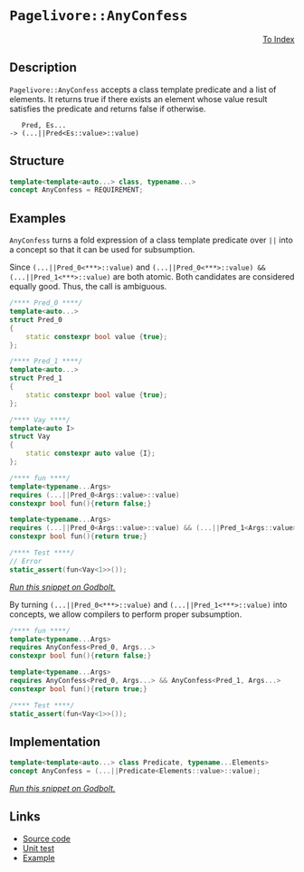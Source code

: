 <!-- Copyright 2024 Feng Mofan
SPDX-License-Identifier: Apache-2.0 -->

# `Pagelivore::AnyConfess`

<p style='text-align: right;'><a href="../../concepts.md#pagelivore-any-confess">To Index</a></p>

## Description

`Pagelivore::AnyConfess` accepts a class template predicate and a list of elements.
It returns true if there exists an element whose value result satisfies the predicate and returns false if otherwise.

<pre><code>   Pred, Es...
-> (...||Pred&lt;Es::value&gt;::value)</code></pre>

## Structure

```C++
template<template<auto...> class, typename...>
concept AnyConfess = REQUIREMENT;
```

## Examples

`AnyConfess` turns a fold expression of a class template predicate over `||` into a concept so that it can be used for subsumption.

Since `(...||Pred_0<***>::value)` and `(...||Pred_0<***>::value) && (...||Pred_1<***>::value)` are both atomic.
Both candidates are considered equally good.
Thus, the call is ambiguous.

```C++
/**** Pred_0 ****/
template<auto...>
struct Pred_0
{
    static constexpr bool value {true};
};

/**** Pred_1 ****/
template<auto...>
struct Pred_1
{
    static constexpr bool value {true};
};

/**** Vay ****/
template<auto I>
struct Vay
{
    static constexpr auto value {I};
};

/**** fun ****/
template<typename...Args>
requires (...||Pred_0<Args::value>::value)
constexpr bool fun(){return false;}

template<typename...Args>
requires (...||Pred_0<Args::value>::value) && (...||Pred_1<Args::value>::value)
constexpr bool fun(){return true;}

/**** Test ****/
// Error
static_assert(fun<Vay<1>>());
```

[*Run this snippet on Godbolt.*](https://godbolt.org/#z:OYLghAFBqd5QCxAYwPYBMCmBRdBLAF1QCcAaPECAMzwBtMA7AQwFtMQByARg9KtQYEAysib0QXACx8BBAKoBnTAAUAHpwAMvAFYTStJg1DIApACYAQuYukl9ZATwDKjdAGFUtAK4sGIAMwapK4AMngMmAByPgBGmMQB/qQADqgKhE4MHt6%2BAUGp6Y4CYRHRLHEJ/kl2mA6ZQgRMxATZPn6Btpj2RQwNTQQlUbHxibaNza25HQrjA%2BFD5SNVAJS2qF7EyOwcAPQAVAd7ANTKxJjoAPoaR4d7OyYaAIIEmCzJBi8m/m5MXkQAdICvtgHo8ZsQvA4TmdLhpQSYAOxWJ5HVFHGZMRzII5oBgzTCqZLEI4xVCeI4ANzEXkwR0RFgIEMwiIAIl9kY9Wez4U99odoecLlwbod7k8Xm8Pszvr8AUD/CCnuDIQQBZcuPCkaC0ejGlicQJ8YTiaTyVTvLT6YyaVz/BzbfbebcjgA1JgATxFBzFz1e70x0p%2Bf1QRwAksDQcqoW73ZqOTqMfrcUaiUdZSHzTS6Ujwwi2XbNfnHY8%2BQcjlQvAwvXdQRL/Z9vgR3clGKxMID/o9iMAFBGnmcAI5ePBnBRHCAdxFuKenQVw75dnsgECZ6XYZer5ag5MvY0ksm0cuViBbpFnAgbKtUMRKbl5nm%2ByUBr5uJst5hsDuL3sK0GD4ejuOk4ItOIGzrCL7fhu1JrtBFrLHSZgAGzmEhQFAiBM4wkKkHdgocE2gqBGYFuTw7gSqamoeFYMCe9LnpeRzWtKVj3k8oKlscAAqmAzNWPo7DsRzYMQxAkJGep4MgFxMAoSjNNQlYvjGL4ar%2BConludocKstCcAArLwfgcFopCoJw06WNY6LrJslpmP4PCkAQmg6asADWID6Uh/wABxIVI%2BkIkhkgAJz%2BMFDn6Jwki8CwEgaEExmmeZHC8PhQQuSZOmkHAsAwIgIDrAQyR/OQlBoG8dDxJEbacKo/kALQhUcwDINiUj/GYvDnIQJB4Ogej8IIIhiOwUgyIIigqOo2WkLoXCkAA7sQTDJJwPC6QZRmuWZnAAPJ/KVqqoFQRwNUhzWSK17VHJ1Zjjh4VX0MS5iOcsvBZVoqwQEglXJNVZAUBA/2AyAwBSGYfB0C8xD4RAMS7TE4RNO6G28MjzDEO6%2B0xNotRZU5lVsII%2B0MLQaNzVgMReMAPy0LQ%2BHcLwWAsIYwDiFTI4E3gFK8btBK1H82xOeELx6XNtB4DEq3Yx4WC7YyeDxczpB88QpJKCyrzs1LRiuasVAGD2Lp4JgS37e%2B6OTcIojiBNw3yEoai7Qt%2Bjsyg1jWPo0v4ZAqyoMkPRM41MzoF8LKmFZlhmCl6vEAN/P%2B503SZC4DDuJ4bR6KE8xlBUegFBkAiTH4i1Fz0gz5yMi01HUAh9BMWe5LXXQ8w3sxV8MCS17Mpd6BizRd4sPerAotlbBIW0cIZpDJbwqXnU1LVtR1khdeOuB9a9DlcB9zkG6sCCYEwWAJCepCeZI/j/OFCKSBokhmJISGJd5oXRRwsWkPF/hmP8/gkIIl8v4Xy%2Bl9JcAiqFXyc9dqpXSiATKBtcoFV%2BkVI6ZVgagxerVNg9Vl7XWQAYIwd1Qr/C4P8UyvUiAJ0GotR2o17bSEdtNF2c1dBQxWmtdG09Z7zz2hwQ6JU/hHFOkvS6LUiHs1IeQyhj1UDPXiIhP%2B%2B8vo5TQdg%2BI5UQYKIBi9FAxCIahS4EEGgtBYbw0RnNTGqNrY2OxrjfGDhrbE0YAQMmFNdrU1pvTRm1tWa622KZfAZw6h8yZlQ1QQsXjWzFl0XaUsZao3lkEz6CcVZOXVprTA2s2ZGD1qAbKhtjYKFNubS2jBrYMLtuNZhshWGzVMhw92%2Bso5WEsD7GIfsL6B2DpwUOBBw7%2BEjl7GOcd4i0KThfOuPR06ZxyGXYIGdh4F3LmkYuWRm6LIrpkFZNcU7t16H3LZA8271yOf0PZPcxj9H7r3S5edu5TzWBsSee9P58LgZwcRV0cSGJkRQ64EAt40OUXvT6h9SDH1PiMC%2BnkTFBAlt/X%2B%2Bl/hhX0qFMwmLkK%2BUgSFWBc14G2EQQfIpKD4BoOKsdbRmjiC4O2E0FgLUWAKApNiCkXAyFShmD1fANCBpDVkIw2pNsGmuwCMtVa61ma8J2oSg6GCTpnVUMy1l7LOX/G5aqCAT09FKLev4VRyCNG6MBjS01%2Bi2XJGSBcDloULhaouCq5hMN4iWKRijbGdjPU4zxgTFxCiSbuPJpTYJmAaZ0zEH41WAT8mpNICEnm4SBZROQMLWJgh4mS2lrLd0KTFbpOtlktIOSdb5PCIU76fASllItlbVW1SxoSDqVNZ2jSdASsMZ7aONhEndIDkHTITMdhh27e0iwscF7x0Tv2g55y5l3KWegK5hd1k9EXTs4ojyR6nNTh3W5JzW57ouUPbdqyblNwWQPTuZ6a5jwnuNWVBKUrfOdUcFlbLKQaq1ZvPlJAwVGqKUfE%2BZ9KDT2RQEf%2BeKHJmFg1wXyGgkIYufQvTgCCkFAcviAa%2B5DQH6Sfv4fSiGHLBU/v4OVL60qku%2BtPbqKGBEQsw%2BrdIzhJBAA)

By turning `(...||Pred_0<***>::value)` and `(...||Pred_1<***>::value)` into concepts, we allow compilers to perform proper subsumption.

```C++
/**** fun ****/
template<typename...Args>
requires AnyConfess<Pred_0, Args...>
constexpr bool fun(){return false;}

template<typename...Args>
requires AnyConfess<Pred_0, Args...> && AnyConfess<Pred_1, Args...>
constexpr bool fun(){return true;}

/**** Test ****/
static_assert(fun<Vay<1>>());
```

## Implementation

```C++
template<template<auto...> class Predicate, typename...Elements>
concept AnyConfess = (...||Predicate<Elements::value>::value);
```

[*Run this snippet on Godbolt.*](https://godbolt.org/#z:OYLghAFBqd5QCxAYwPYBMCmBRdBLAF1QCcAaPECAMzwBtMA7AQwFtMQByARg9KtQYEAysib0QXACx8BBAKoBnTAAUAHpwAMvAFYTStJg1DIApACYAQuYukl9ZATwDKjdAGFUtAK4sGIAMwapK4AMngMmAByPgBGmMQgkv6kAA6oCoRODB7evgFBaRmOAmER0SxxCUm2mPbFDEIETMQEOT5%2BgTV1WY3NBKVRsfGJyQpNLW15nWN9A%2BWVIwCUtqhexMjsHAD0AFR7%2BweHR/tbJhoAgrv7ANQAkiwp9GyCTPXXB6cXV8c/x5/nZ3OBEwDwMwJM/jcwNBr0wELcTC8RAAdKiIdhrsgDAoFNdlMRMPhRMDSNcCABPFKMViYVHI7BPRgEBTowFoBgbFIEa7nBjkjwMKiYHHXCEAEWuEDpJgA7G5ZW58YS8MS4ZCGSCmQoQCAAG5iLxq7A6/XeTCLCFWC6A76/E42g7XAAqwuZ73tXzth3%2BDpuSvQAH0NO69v9oY9YfDESi0f5sICxsQvA48QTAxpAbKredrrnrjNHMhMQIxphVCliNcYqhPNdTYbRTKLAQk3CZWLLZn253rZ6/WmA1wQzswyCI%2BDIdHUNK4wmW8nuf7B13s3n801C8WGKXy5Xq7X65hG83W7KO/5s2eewC%2B3trgA1Jjk4ejmEThFI1B3VkXRMLh9PiugJrgWKpbjuFbXFOdYGkeWa3FeF5duel63js1xUF4DAvoC4ZgmqUKUtSbB0ucxDACys4XASACOXh4ASuK8vyAhCji8JLkEPLkQoM7xhc7IQXuNa0BhWEQBaTYEgQazYVQYhKJ23a9kCY74fCFJUswJGomRFE/mRmB0Qxwo8nyApsZRioDlxem8bGGLmAAbM5ZksYKwpWUuXCknZfFsiWwK7lWIliQwElZtJslkqeSHKTelyOi6Yw4b%2BG4qgGTA4vEBDUFh8KPuS8JcKycYSRaF4cMstCcAArLwfgcFopCoJw8qWNY%2BarOscFmP4PCkAQmhVcsADWIC1U5yIABxOVItUyk5kgAJz%2BItfX6Jwki8CwEgaEEjXNa1HC8NqQRDU1VWkHAsAwIgICrAQKRIuQlBoA8dDxJENKcKos0ALRLdcwDIEWUjImYvDKkQxB4Ogej8IIIhiOwUgyIIigqOol2kLoPkAO7EEwKScDw1V1Q1w0tZwADySLPdyqBUNcf1OYDkjA6D1zg2YkoeB99CVuY/WLLwF1aMsEBIO9KSfWQFAQDLcsgMAUhmHwdDAsQ2oQDEVMxOEzTkqTvAG8wxDkjTMTaJgDgm6Q73PAQNMMLQxs41gMReMACK0LQ2rcLwWAsIYwDiB7JkOHgurClTZa20imwDeEwI1TjtB4DERMWx4WBUy2eC7YHpAx8Q1ZKGKIKhxnRjDcsVAGBR954Jg%2BM01p9uI8IojiGjXeY2oVN4/oocoNY1j6Jn2qQMsqBclkAf/WM6DiqYHWWGYR2l7DWDTxJXS2/ULgMO4njtHooThIMFTDD5hSZAIkx%2BHf6QPwwcxDAkPl2IfPTjK0Z88jf1qL/AQvQWgfxvl/Ww/8n56BmBAq%2B8xb7LAUN1DYEhyYcHqqQQ6vBjoswBkDEGYNJAQ0lLgQgJBRR9S4KLQaddlgIEwEwLACR97jSSMiVaMpJAaEkGYSQTl9qTWWptDg21SC7X8GYZE/gnIymmv4aatVapcDWstaauCqbHVOiAc6ddrp3Slg9emL0FZK0Ft9Ngv0iEcyxKHbmy1kRcGRM1aGJA4YI1kMjXu0h%2B5KEHjjXQ6tCbExNlgnBeDqYcDpk9JE1wmaELZkDBxRgnEuLcXzVAAt4g0JkfQ8WV0TGWPiK9RWOTZaCxQAYIwXBlpcCCDQWgWsdZ6xxmbI29tOkWytjbO2xdHZMhdm7Kmntva%2B39vbYO1dNjNXwASKOMcA7uNUAnYE9sU61CphnLORtc5zLFrDIuA1S7l0wJXEORga6gEuvXRuChm6t3bowTuPie6o38bIAe2NmohJHrXNeVhLCTxiHvWe88SycCXgQFe/gxRAusJvfB284axxngfKOzgICuDgT5S%2BZRP56HvvUPFqRX71EgQsYB3QwGwMAc/TF9RwH9CQUS7%2B9LciMoQaywlUDMErDWBguh4iok6M4Mk9mmJanAAya44MEBKEw3yXQsWjDSDMNYcMDhe0ghp0kdI2qyIVq1WWmYM1ZgnLTXUUtbRONdG2H0Qwu5Rj4AmMegzcppTiDWM2M0FgQMWAKF1EWXU9TkT4TGFDfAMMvE%2BS7r4z56N5CBN%2BToAIpAwkk0DpEym9raZmMZszVQgbg2hvDZG7kEB%2BZVLycLfwhTDElMqXLL1LbqkhpSCkAMYbloBkrQGEt/jNbxDafrQ2FtukTsttbQ%2B9shmCBGe7eZmAvY%2BzEFM4uMzrmHNIAs3%2Byy45rOQInTZghtnp0ztnFieccYFxObwM56QLlV2ueEW5Es%2BAPKeW3DuxcE0fIkF8jGqah4ZplWPdeNhdngpapC7cnAtjL0g8CiwyKWqot3vAVBICsV%2BBxSfMlBLr7UvJUULIZKSVZCpbfJlf8%2Bhkp/nhllNHoE8sY//VjAq0FCtRrmu1R0JVDuuEGkNdYK2whSoqmN1DhaqudRLJhLC2GUCwQagIsibV9TMDprg00NBOVNQJ/BnA9EGLuWNEYLjlG1QEf4WqBm%2BqLXEf4PNgmToKZGuIyGxmYlqosyXUdWREhAA%3D)

## Links

- [Source code](../../../../conceptrodon/pagelivore/concepts/any_confess.hpp)
- [Unit test](../../../../tests/unit/concepts/pagelivore/any_confess.test.hpp)
- [Example](../../../code/facilities/concepts/pagelivore/any_confess/implementation.hpp)
